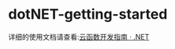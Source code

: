 # dotNET-getting-started

详细的使用文档请查看:[云函数开发指南 · .NET](https://leancloud.cmn/docs/leanengine_cloudfunction_guide-dotnet.html)
